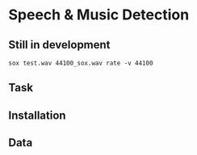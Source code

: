 # Speech & Music Detection

## Still in development

    sox test.wav 44100_sox.wav rate -v 44100

## Task

## Installation

## Data
